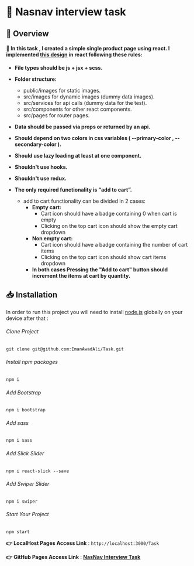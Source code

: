 # 🎯 Nasnav interview task

## 📌 Overview

#### 📑 In this task , I created a simple single product page using react. I implemented [this design](https://xd.adobe.com/view/2186e175-b022-45db-a2f4-c9ba6e4bde30-74d5/) in react following these rules:

- **File types should be js + jsx + scss.**

- **Folder structure:**

  - public/images for static images.
  - src/images for dynamic images (dummy data images).
  - src/services for api calls (dummy data for the test).
  - src/components for other react components.
  - src/pages for router pages.

- **Data should be passed via props or returned by an api.**
- **Should depend on two colors in css variables ( --primary-color , --secondary-color ).**
- **Should use lazy loading at least at one component.**
- **Shouldn't use hooks.**
- **Shouldn't use redux.**
- **The only required functionality is “add to cart”.**
  - add to cart functionality can be divided in 2 cases:
    - **Empty cart:**
      - Cart icon should have a badge containing 0 when cart is empty
      - Clicking on the top cart icon should show the empty cart dropdown
    - **Non empty cart:**
      - Cart icon should have a badge containing the number of cart items
      - Clicking on the top cart icon should show cart items dropdown
    - **In both cases Pressing the "Add to cart" button should increment the items at cart by quantity.**

## 📥 Installation

In order to run this project you will need to install [node.js](https://nodejs.org/en/) globally on your device after that :

###### Clone Project

```
git clone git@github.com:EmanAwadAli/Task.git
```

###### Install npm packages

```
npm i
```

###### Add Bootstrap

```
npm i bootstrap
```

###### Add sass

```
npm i sass
```

###### Add Slick Slider

```
npm i react-slick --save
```
###### Add Swiper Slider

```
npm i swiper
```
###### Start Your Project
```
npm start
```
**👉 LocalHost Pages Access Link** :  ```http://localhost:3000/Task```

**👉 GitHub Pages Access Link** : [**NasNav Interview Task**](https://emanawadali.github.io/Task)

